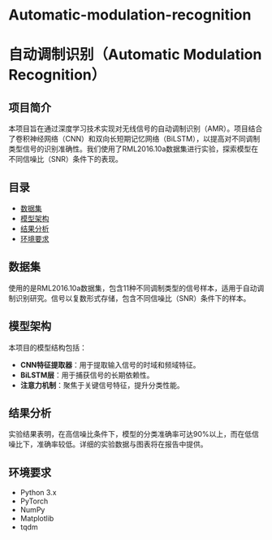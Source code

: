 # Automatic-modulation-recognition
# 自动调制识别（Automatic Modulation Recognition）

## 项目简介

本项目旨在通过深度学习技术实现对无线信号的自动调制识别（AMR）。项目结合了卷积神经网络（CNN）和双向长短期记忆网络（BiLSTM），以提高对不同调制类型信号的识别准确性。我们使用了RML2016.10a数据集进行实验，探索模型在不同信噪比（SNR）条件下的表现。

## 目录

- [数据集](#数据集)
- [模型架构](#模型架构)
- [结果分析](#结果分析)
- [环境要求](#环境要求)

## 数据集

使用的是RML2016.10a数据集，包含11种不同调制类型的信号样本，适用于自动调制识别研究。信号以复数形式存储，包含不同信噪比（SNR）条件下的样本。

## 模型架构

本项目的模型结构包括：
- **CNN特征提取器**：用于提取输入信号的时域和频域特征。
- **BiLSTM层**：用于捕获信号的长期依赖性。
- **注意力机制**：聚焦于关键信号特征，提升分类性能。

## 结果分析

实验结果表明，在高信噪比条件下，模型的分类准确率可达90%以上，而在低信噪比下，准确率较低。详细的实验数据与图表将在报告中提供。

## 环境要求

- Python 3.x
- PyTorch
- NumPy
- Matplotlib
- tqdm
